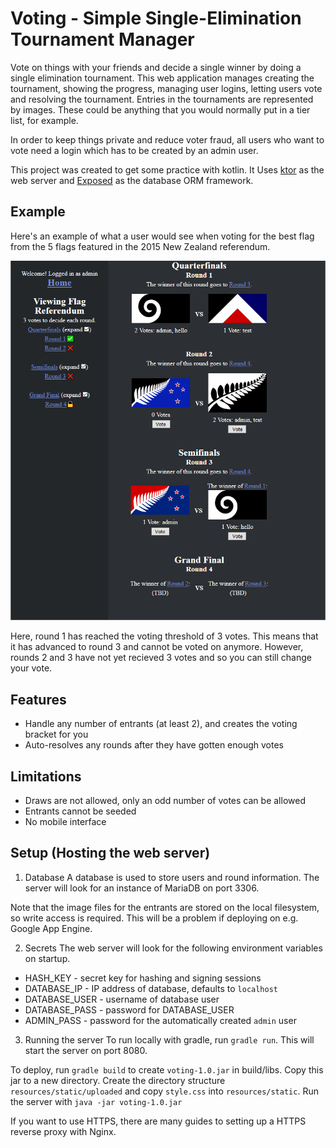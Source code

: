# Voting - Simple Single-Elimination Tournament Manager

Vote on things with your friends and decide a single winner by doing a single elimination tournament. This web application manages creating the tournament, showing the progress, managing user logins, letting users vote and resolving the tournament. Entries in the tournaments are represented by images. These could be anything that you would normally put in a tier list, for example.

In order to keep things private and reduce voter fraud, all users who want to vote need a login which has to be created by an admin user.

This project was created to get some practice with kotlin. It Uses [ktor](https://ktor.io/) as the web server and [Exposed](https://github.com/JetBrains/Exposed) as the database ORM framework.

## Example

Here's an example of what a user would see when voting for the best flag from the 5 flags featured in the 2015 New Zealand referendum.

![alt text](https://github.com/Gareth001/voting/blob/master/example.png "Example tournament")

Here, round 1 has reached the voting threshold of 3 votes. This means that it has advanced to round 3 and cannot be voted on anymore. However, rounds 2 and 3 have not yet recieved 3 votes and so you can still change your vote. 

## Features 
- Handle any number of entrants (at least 2), and creates the voting bracket for you
- Auto-resolves any rounds after they have gotten enough votes

## Limitations
- Draws are not allowed, only an odd number of votes can be allowed
- Entrants cannot be seeded
- No mobile interface

## Setup (Hosting the web server)
1. Database
A database is used to store users and round information. The server will look for an instance of MariaDB on port 3306. 

Note that the image files for the entrants are stored on the local filesystem, so write access is required. This will be a problem if deploying on e.g. Google App Engine.

2. Secrets
The web server will look for the following environment variables on startup.
- HASH_KEY - secret key for hashing and signing sessions
- DATABASE_IP - IP address of database, defaults to `localhost`
- DATABASE_USER - username of database user 
- DATABASE_PASS - password for DATABASE_USER
- ADMIN_PASS - password for the automatically created `admin` user 

3. Running the server
To run locally with gradle, run `gradle run`. This will start the server on port 8080.

To deploy, run `gradle build` to create `voting-1.0.jar` in build/libs. Copy this jar to a new directory. 
Create the directory structure `resources/static/uploaded` and copy `style.css` into `resources/static`. Run the server with `java -jar voting-1.0.jar`

If you want to use HTTPS, there are many guides to setting up a HTTPS reverse proxy with Nginx.